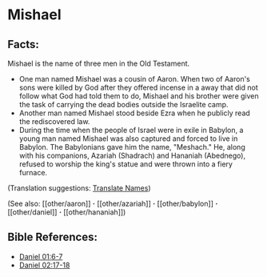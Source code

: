 # Mishael #

## Facts: ##

Mishael is the name of three men in the Old Testament.

* One man named Mishael was a cousin of Aaron. When two of Aaron's sons were killed by God after they offered incense in a away that did not follow what God had told them to do, Mishael and his brother were given the task of carrying the dead bodies outside the Israelite camp.
* Another man named Mishael stood beside Ezra when he publicly read the rediscovered law.
* During the time when the people of Israel were in exile in Babylon, a young man named Mishael was also captured and forced to live in Babylon. The Babylonians gave him the name, "Meshach." He, along with his companions, Azariah (Shadrach) and Hananiah (Abednego), refused to worship the king's statue and were thrown into a fiery furnace.

(Translation suggestions: [Translate Names](en/ta-vol1/translate/man/translate-names))

(See also: [[other/aaron]] **·** [[other/azariah]] **·** [[other/babylon]] **·** [[other/daniel]] **·** [[other/hananiah]])

## Bible References: ##

* [Daniel 01:6-7](en/tn/dan/help/01/06)
* [Daniel 02:17-18](en/tn/dan/help/02/17)